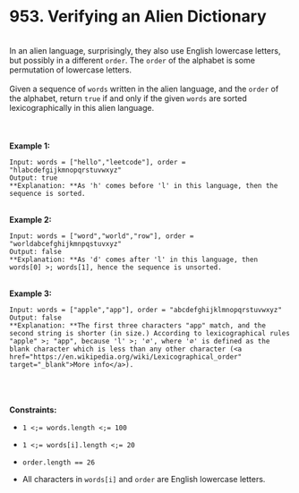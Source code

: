 # 953. Verifying an Alien Dictionary

<br />In an alien language, surprisingly, they also use English lowercase letters, but possibly in a different `order`. The `order` of the alphabet is some permutation of lowercase letters.<br />
<br />Given a sequence of `words` written in the alien language, and the `order` of the alphabet, return `true` if and only if the given `words` are sorted lexicographically in this alien language.<br />
<br /> <br />
<br />**Example 1:**<br />
```
Input: words = ["hello","leetcode"], order = "hlabcdefgijkmnopqrstuvwxyz"
Output: true
**Explanation: **As 'h' comes before 'l' in this language, then the sequence is sorted.
```
<br />**Example 2:**<br />
```
Input: words = ["word","world","row"], order = "worldabcefghijkmnpqstuvxyz"
Output: false
**Explanation: **As 'd' comes after 'l' in this language, then words[0] >; words[1], hence the sequence is unsorted.
```
<br />**Example 3:**<br />
```
Input: words = ["apple","app"], order = "abcdefghijklmnopqrstuvwxyz"
Output: false
**Explanation: **The first three characters "app" match, and the second string is shorter (in size.) According to lexicographical rules "apple" >; "app", because 'l' >; '∅', where '∅' is defined as the blank character which is less than any other character (<a href="https://en.wikipedia.org/wiki/Lexicographical_order" target="_blank">More info</a>).
```
<br /> <br />
<br />**Constraints:**<br />

* `1 <;= words.length <;= 100`

* `1 <;= words[i].length <;= 20`

* `order.length == 26`

* All characters in `words[i]` and `order` are English lowercase letters.